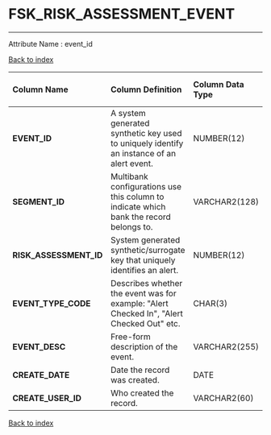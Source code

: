 # FSK_RISK_ASSESSMENT_EVENT

---

Attribute Name :   event_id

[Back to index](./index.md)

| Column Name            | Column Definition                                                                         | Column Data Type   | Column Null Option   | PK   | FK   |
|:-----------------------|:------------------------------------------------------------------------------------------|:-------------------|:---------------------|:-----|:-----|
| **EVENT_ID**           | A system generated synthetic key used to uniquely identify an instance of an alert event. | NUMBER(12)         | Not Null             | Yes  | No   |
| **SEGMENT_ID**         | Multibank configurations use this column to indicate which bank the record belongs to.    | VARCHAR2(128)      | Not Null             | No   | Yes  |
| **RISK_ASSESSMENT_ID** | System generated synthetic/surrogate key that uniquely identifies an alert.               | NUMBER(12)         | Not Null             | No   | Yes  |
| **EVENT_TYPE_CODE**    | Describes whether the event was for example: "Alert Checked In", "Alert Checked Out" etc. | CHAR(3)            | Not Null             | No   | No   |
| **EVENT_DESC**         | Free-form description of the event.                                                       | VARCHAR2(255)      | Null                 | No   | No   |
| **CREATE_DATE**        | Date the record was created.                                                              | DATE               | Not Null             | No   | No   |
| **CREATE_USER_ID**     | Who created the record.                                                                   | VARCHAR2(60)       | Not Null             | No   | No   |

[Back to index](./index.md)